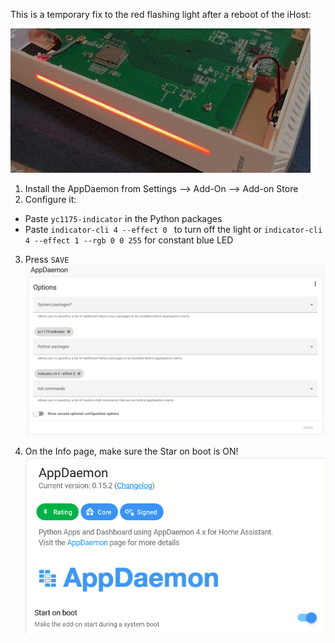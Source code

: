 This is a temporary fix to the red flashing light after a reboot of the iHost:

![ihost_RED-LED](ihost_RED-LED.jpg)

1. Install the AppDaemon from Settings --> Add-On --> Add-on Store
2. Configure it:
* Paste `yc1175-indicator` in the Python packages
* Paste `indicator-cli 4 --effect 0 ` to turn off the light or `indicator-cli 4 --effect 1 --rgb 0 0 255` for constant blue LED
3. Press `SAVE`
![image](284392686-5c027810-9e0f-4563-8e97-a3decef6154c.png)

4. On the Info page, make sure the Star on boot is ON!
![image](284392871-3d01680f-5878-4222-9b62-2e0606095e7e.png)

